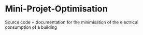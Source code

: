 # Mini-Projet-Optimisation
Source code + documentation for the minimisation of the electrical consumption of a building
